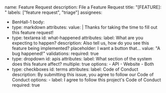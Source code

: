 name: Feature Request
description: File a Feature Request
title: "[FEATURE]: "
labels: ["feature request", "triage"]
assignees:
  - BenHall-1
body:
  - type: markdown
    attributes:
      value: |
        Thanks for taking the time to fill out this feature request!
  - type: textarea
    id: what-happened
    attributes:
      label: What are you expecting to happen?
      description: Also tell us, how do you see this feature being implemented?
      placeholder: I want a button that...
      value: "A bug happened!"
    validations:
      required: true
  - type: dropdown
    id: apis
    attributes:
      label: What section of the system does this feature affect?
      multiple: true
      options:
        - API
        - Website
        - Both
  - type: checkboxes
    id: terms
    attributes:
      label: Code of Conduct
      description: By submitting this issue, you agree to follow our Code of Conduct
      options:
        - label: I agree to follow this project's Code of Conduct
          required: true
